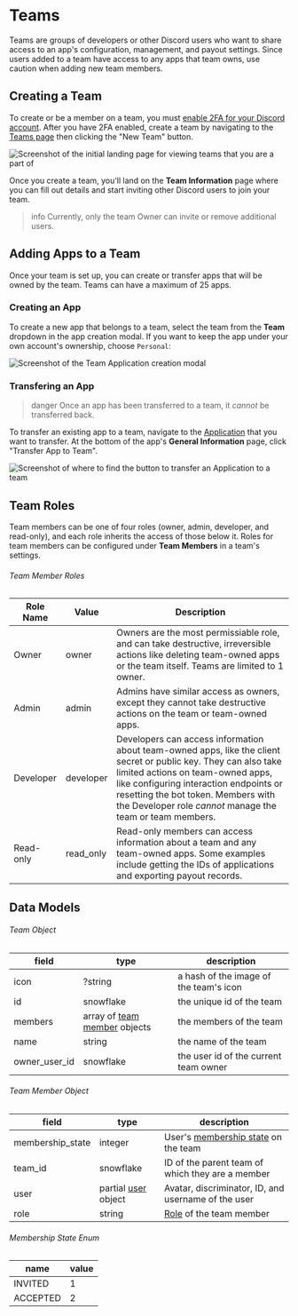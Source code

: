 # Teams

Teams are groups of developers or other Discord users who want to share access to an app's configuration, management, and payout settings. Since users added to a team have access to any apps that team owns, use caution when adding new team members.

## Creating a Team

To create or be a member on a team, you must [enable 2FA for your Discord account](https://support.discord.com/hc/en-us/articles/219576828-Setting-up-Two-Factor-Authentication). After you have 2FA enabled, create a team by navigating to the [Teams page](https://discord.com/developers/teams) then clicking the "New Team" button.

![Screenshot of the initial landing page for viewing teams that you are a part of](team-page.png)

Once you create a team, you'll land on the **Team Information** page where you can fill out details and start inviting other Discord users to join your team.

> info
> Currently, only the team Owner can invite or remove additional users.

## Adding Apps to a Team

Once your team is set up, you can create or transfer apps that will be owned by the team. Teams can have a maximum of 25 apps.

### Creating an App

To create a new app that belongs to a team, select the team from the **Team** dropdown in the app creation modal. If you want to keep the app under your own account's ownership, choose `Personal`:

![Screenshot of the Team Application creation modal](team-make-app.png)

### Transfering an App

> danger
> Once an app has been transferred to a team, it _cannot_ be transferred back.

To transfer an existing app to a team, navigate to the [Application](https://discord.com/developers/applications) that you want to transfer. At the bottom of the app's **General Information** page, click "Transfer App to Team".

![Screenshot of where to find the button to transfer an Application to a team](transfer-app-to-team.png)

## Team Roles

Team members can be one of four roles (owner, admin, developer, and read-only), and each role inherits the access of those below it. Roles for team members can be configured under **Team Members** in a team's settings.

###### Team Member Roles

| Role Name | Value     | Description                                                                                                                                                                                                                                                                                        |
| --------- | --------- | -------------------------------------------------------------------------------------------------------------------------------------------------------------------------------------------------------------------------------------------------------------------------------------------------- |
| Owner     | owner     | Owners are the most permissiable role, and can take destructive, irreversible actions like deleting team-owned apps or the team itself. Teams are limited to 1 owner.                                                                                                                              |
| Admin     | admin     | Admins have similar access as owners, except they cannot take destructive actions on the team or team-owned apps.                                                                                                                                                                                  |
| Developer | developer | Developers can access information about team-owned apps, like the client secret or public key. They can also take limited actions on team-owned apps, like configuring interaction endpoints or resetting the bot token. Members with the Developer role *cannot* manage the team or team members. |
| Read-only | read_only | Read-only members can access information about a team and any team-owned apps. Some examples include getting the IDs of applications and exporting payout records.                                                                                                                                 |


## Data Models

###### Team Object

| field         | type                                                                              | description                            |
| ------------- | --------------------------------------------------------------------------------- | -------------------------------------- |
| icon          | ?string                                                                           | a hash of the image of the team's icon |
| id            | snowflake                                                                         | the unique id of the team              |
| members       | array of [team member](#DOCS_TOPICS_TEAMS/data-models-team-member-object) objects | the members of the team                |
| name          | string                                                                            | the name of the team                   |
| owner_user_id | snowflake                                                                         | the user id of the current team owner  |

###### Team Member Object

| field            | type                                                    | description                                                                                 |
| ---------------- | ------------------------------------------------------- | ------------------------------------------------------------------------------------------- |
| membership_state | integer                                                 | User's [membership state](#DOCS_TOPICS_TEAMS/data-models-membership-state-enum) on the team |
| team_id          | snowflake                                               | ID of the parent team of which they are a member                                            |
| user             | partial [user](#DOCS_RESOURCES_USER/user-object) object | Avatar, discriminator, ID, and username of the user                                         |
| role             | string                                                  | [Role](#DOCS_TOPICS_TEAMS/team-roles) of the team member                                    |


###### Membership State Enum

| name     | value |
| -------- | ----- |
| INVITED  | 1     |
| ACCEPTED | 2     |